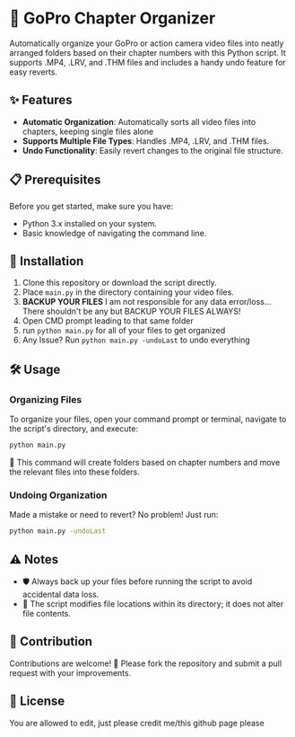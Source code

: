 # 🎥 GoPro Chapter Organizer

Automatically organize your GoPro or action camera video files into neatly arranged folders based on their chapter numbers with this Python script. It supports .MP4, .LRV, and .THM files and includes a handy undo feature for easy reverts.

## ✨ Features

- **Automatic Organization**: Automatically sorts all video files into chapters, keeping single files alone
- **Supports Multiple File Types**: Handles .MP4, .LRV, and .THM files.
- **Undo Functionality**: Easily revert changes to the original file structure.

## 📋 Prerequisites

Before you get started, make sure you have:
- Python 3.x installed on your system.
- Basic knowledge of navigating the command line.

## 🚀 Installation

1. Clone this repository or download the script directly.
2. Place `main.py` in the directory containing your video files.
3. **BACKUP YOUR FILES** I am not responsible for any data error/loss... There shouldn't be any but BACKUP YOUR FILES ALWAYS!
4. Open CMD prompt leading to that same folder
5. run `python main.py` for all of your files to get organized
6. Any Issue? Run `python main.py -undoLast` to undo everything

## 🛠 Usage

### Organizing Files

To organize your files, open your command prompt or terminal, navigate to the script's directory, and execute:

```bash
python main.py
```

📁 This command will create folders based on chapter numbers and move the relevant files into these folders.

### Undoing Organization

Made a mistake or need to revert? No problem! Just run:

```bash
python main.py -undoLast
```

## ⚠️ Notes

- 🛡 Always back up your files before running the script to avoid accidental data loss.
- 📂 The script modifies file locations within its directory; it does not alter file contents.

## 🤝 Contribution

Contributions are welcome! 🌟 Please fork the repository and submit a pull request with your improvements.

## 📜 License

You are allowed to edit, just please credit me/this github page please

